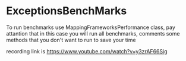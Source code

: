 # ExceptionsBenchMarks

To run benchmarks use MappingFrameworksPerformance class, pay attantion that in this case you will run all benchmarks,
comments some methods that you don't want to run to save your time

recording link is https://www.youtube.com/watch?v=y3zrAF66Sig

